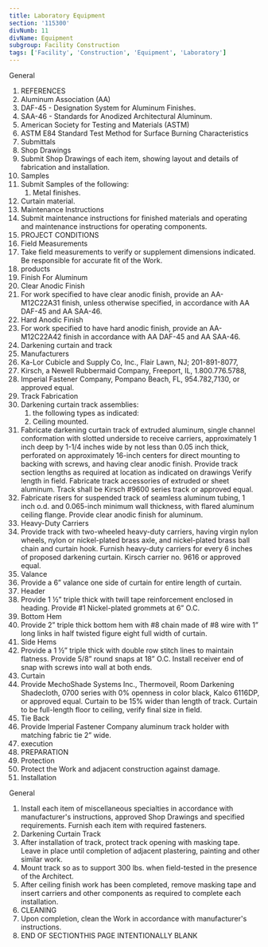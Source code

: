 ```yaml
---
title: Laboratory Equipment
section: '115300'
divNumb: 11
divName: Equipment
subgroup: Facility Construction
tags: ['Facility', 'Construction', 'Equipment', 'Laboratory']
---
```



General
   1. REFERENCES
   1. Aluminum Association (AA)
   1. DAF-45 - Designation System for Aluminum Finishes.
   1. SAA-46 - Standards for Anodized Architectural Aluminum.
   1. American Society for Testing and Materials (ASTM)
   1. ASTM E84 Standard Test Method for Surface Burning Characteristics
   1. Submittals
   1. Shop Drawings
   1. Submit Shop Drawings of each item, showing layout and details of fabrication and installation.
   1. Samples
   1. Submit Samples of the following:
      1. Metal finishes.
   1. Curtain material.
   1. Maintenance Instructions
   1. Submit maintenance instructions for finished materials and operating and maintenance instructions for operating components.
   1. PROJECT CONDITIONS
   1. Field Measurements
   1. Take field measurements to verify or supplement dimensions indicated. Be responsible for accurate fit of the Work.
   1. products
   1. Finish For Aluminum
   1. Clear Anodic Finish
   1. For work specified to have clear anodic finish, provide an AA-M12C22A31 finish, unless otherwise specified, in accordance with AA DAF-45 and AA SAA-46.
   1. Hard Anodic Finish
   1. For work specified to have hard anodic finish, provide an AA-M12C22A42 finish in accordance with AA DAF-45 and AA SAA-46.
   1. Darkening curtain and track
   1. Manufacturers
   1. Ka-Lor Cubicle and Supply Co, Inc., Flair Lawn, NJ; 201-891-8077,
   1. Kirsch, a Newell Rubbermaid Company, Freeport, IL, 1.800.776.5788,
   1. Imperial Fastener Company, Pompano Beach, FL, 954.782,7130, or approved equal.
   1. Track Fabrication
   1. Darkening curtain track assemblies:
      1. the following types as indicated:
      1. Ceiling mounted.
   1. Fabricate darkening curtain track of extruded aluminum, single channel conformation with slotted underside to receive carriers, approximately 1 inch deep by 1-1/4 inches wide by not less than 0.05 inch thick, perforated on approximately 16-inch centers for direct mounting to backing with screws, and having clear anodic finish. Provide track section lengths as required at location as indicated on drawings Verify length in field. Fabricate track accessories of extruded or sheet aluminum. Track shall be Kirsch #9600 series track or approved equal.
   1. Fabricate risers for suspended track of seamless aluminum tubing, 1 inch o.d. and 0.065-inch minimum wall thickness, with flared aluminum ceiling flange. Provide clear anodic finish for aluminum.
   1. Heavy-Duty Carriers
   1. Provide track with two-wheeled heavy-duty carriers, having virgin nylon wheels, nylon or nickel-plated brass axle, and nickel-plated brass ball chain and curtain hook. Furnish heavy-duty carriers for every 6 inches of proposed darkening curtain. Kirsch carrier no. 9616 or approved equal.
   1. Valance
   1. Provide a 6” valance one side of curtain for entire length of curtain.
   1. Header
   1. Provide 1 ½” triple thick with twill tape reinforcement enclosed in heading. Provide #1 Nickel-plated grommets at 6” O.C.
   1. Bottom Hem
   1. Provide 2” triple thick bottom hem with #8 chain made of #8 wire with 1” long links in half twisted figure eight full width of curtain.
   1. Side Hems
   1. Provide a 1 ½” triple thick with double row stitch lines to maintain flatness. Provide 5/8” round snaps at 18” O.C. Install receiver end of snap with screws into wall at both ends.
   1. Curtain
   1. Provide MechoShade Systems Inc., Thermoveil, Room Darkening Shadecloth, 0700 series with 0% openness in color black, Kalco 6116DP, or approved equal. Curtain to be 15% wider than length of track. Curtain to be full-length floor to ceiling, verify final size in field.
   1. Tie Back
   1. Provide Imperial Fastener Company aluminum track holder with matching fabric tie 2” wide.
   1. execution
   1. PREPARATION
   1. Protection
   1. Protect the Work and adjacent construction against damage.
   1. Installation

General
   1. Install each item of miscellaneous specialties in accordance with manufacturer's instructions, approved Shop Drawings and specified requirements. Furnish each item with required fasteners.
   1. Darkening Curtain Track
   1. After installation of track, protect track opening with masking tape. Leave in place until completion of adjacent plastering, painting and other similar work.
   1. Mount track so as to support 300 lbs. when field-tested in the presence of the Architect.
   1. After ceiling finish work has been completed, remove masking tape and insert carriers and other components as required to complete each installation.
   1. CLEANING
   1. Upon completion, clean the Work in accordance with manufacturer's instructions.
1. END OF SECTIONTHIS PAGE INTENTIONALLY BLANK

